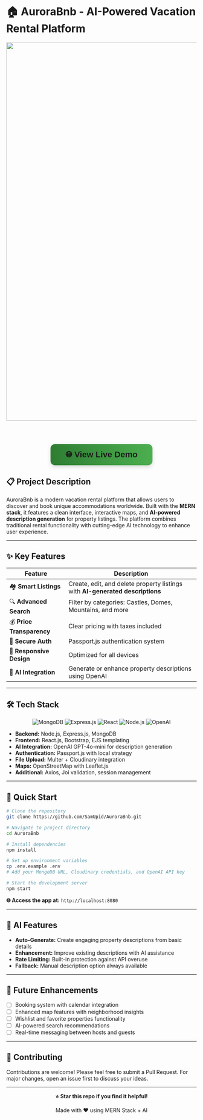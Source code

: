 # 🏠 AuroraBnb - AI-Powered Vacation Rental Platform

<div align="center">
  <img width="1600" height="1000" alt="AuroraBnb Screenshot" src="https://github.com/user-attachments/assets/a31d44d9-fcfb-4f0a-adb2-1d09aea302bf" />

  <br><br>
  <a href="https://aurorabnb.onrender.com" target="_blank" style="text-decoration:none;">
    <div style="
      display:inline-block;
      background: linear-gradient(90deg, #2E7D32, #4CAF50);
      color: white;
      padding: 15px 40px;
      border-radius: 12px;
      font-size: 22px;
      font-weight: bold;
      font-family: Arial, sans-serif;
      box-shadow: 0 4px 12px rgba(0,0,0,0.15);
    ">
      🌐 View Live Demo
    </div>
  </a>
</div>


## 📋 Project Description

AuroraBnb is a modern vacation rental platform that allows users to discover and book unique accommodations worldwide. Built with the **MERN stack**, it features a clean interface, interactive maps, and **AI-powered description generation** for property listings. The platform combines traditional rental functionality with cutting-edge AI technology to enhance user experience.

---

## ✨ Key Features

| Feature | Description |
|---------|-------------|
| 🏘️ **Smart Listings** | Create, edit, and delete property listings with **AI-generated descriptions** |
| 🔍 **Advanced Search** | Filter by categories: Castles, Domes, Mountains, and more |
| 💰 **Price Transparency** | Clear pricing with taxes included |
| 🔐 **Secure Auth** | Passport.js authentication system |
| 📱 **Responsive Design** | Optimized for all devices |
| 🤖 **AI Integration** | Generate or enhance property descriptions using OpenAI |

---

## 🛠 Tech Stack

<div align="center">

![MongoDB](https://img.shields.io/badge/MongoDB-47A248?style=for-the-badge&logo=mongodb&logoColor=white)
![Express.js](https://img.shields.io/badge/Express.js-000000?style=for-the-badge&logo=express&logoColor=white)
![React](https://img.shields.io/badge/React-20232A?style=for-the-badge&logo=react&logoColor=61DAFB)
![Node.js](https://img.shields.io/badge/Node.js-43853D?style=for-the-badge&logo=node.js&logoColor=white)
![OpenAI](https://img.shields.io/badge/OpenAI-412991?style=for-the-badge&logo=openai&logoColor=white)

</div>

- **Backend:** Node.js, Express.js, MongoDB
- **Frontend:** React.js, Bootstrap, EJS templating
- **AI Integration:** OpenAI GPT-4o-mini for description generation
- **Authentication:** Passport.js with local strategy
- **File Upload:** Multer + Cloudinary integration
- **Maps:** OpenStreetMap with Leaflet.js
- **Additional:** Axios, Joi validation, session management

---

## 🚀 Quick Start

```bash
# Clone the repository
git clone https://github.com/SamUpid/AuroraBnb.git

# Navigate to project directory
cd AuroraBnb

# Install dependencies
npm install

# Set up environment variables
cp .env.example .env
# Add your MongoDB URL, Cloudinary credentials, and OpenAI API key

# Start the development server
npm start
```

**🌐 Access the app at:** `http://localhost:8080`

---

## 🤖 AI Features

- **Auto-Generate:** Create engaging property descriptions from basic details
- **Enhancement:** Improve existing descriptions with AI assistance  
- **Rate Limiting:** Built-in protection against API overuse
- **Fallback:** Manual description option always available

---

## 🔮 Future Enhancements

- [ ] Booking system with calendar integration
- [ ] Enhanced map features with neighborhood insights  
- [ ] Wishlist and favorite properties functionality
- [ ] AI-powered search recommendations
- [ ] Real-time messaging between hosts and guests

---

## 🤝 Contributing

Contributions are welcome! Please feel free to submit a Pull Request. For major changes, open an issue first to discuss your ideas.

---

<div align="center">
  
**⭐ Star this repo if you find it helpful!**

Made with ❤️ using MERN Stack + AI

</div>

